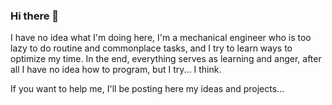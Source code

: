 ### Hi there 👋

I have no idea what I'm doing here, I'm a mechanical engineer who is too lazy to do routine and commonplace tasks, and I try to learn ways to optimize my time. In the end, everything serves as learning and anger, after all I have no idea how to program, but I try... I think.

If you want to help me, I'll be posting here my ideas and projects...

